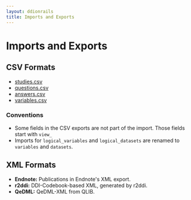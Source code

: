 ```yaml
---
layout: ddionrails
title: Imports and Exports
---
```


Imports and Exports
===================

CSV Formats
-----------

* [studies.csv](studies_csv.html)
* [questions.csv](questions_csv.html)
* [answers.csv](answers_csv.html)
* [variables.csv](variables_csv.html)

### Conventions
* Some fields in the CSV exports are not part of the import.
  Those fields start with `view_`
* Imports for `logical_variables` and `logical_datasets` are renamed to
  `variables` and `datasets`.

XML Formats
-----------

* **Endnote:** Publications in Endnote's XML export.
* **r2ddi:** DDI-Codebook-based XML, generated by r2ddi.
* **QeDML:** QeDML-XML from QLIB.
